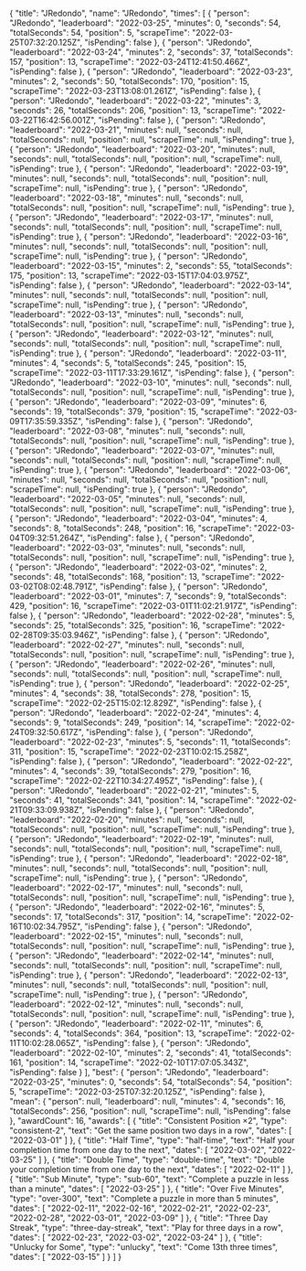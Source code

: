 {
  "title": "JRedondo",
  "name": "JRedondo",
  "times": [
    {
      "person": "JRedondo",
      "leaderboard": "2022-03-25",
      "minutes": 0,
      "seconds": 54,
      "totalSeconds": 54,
      "position": 5,
      "scrapeTime": "2022-03-25T07:32:20.125Z",
      "isPending": false
    },
    {
      "person": "JRedondo",
      "leaderboard": "2022-03-24",
      "minutes": 2,
      "seconds": 37,
      "totalSeconds": 157,
      "position": 13,
      "scrapeTime": "2022-03-24T12:41:50.466Z",
      "isPending": false
    },
    {
      "person": "JRedondo",
      "leaderboard": "2022-03-23",
      "minutes": 2,
      "seconds": 50,
      "totalSeconds": 170,
      "position": 15,
      "scrapeTime": "2022-03-23T13:08:01.261Z",
      "isPending": false
    },
    {
      "person": "JRedondo",
      "leaderboard": "2022-03-22",
      "minutes": 3,
      "seconds": 26,
      "totalSeconds": 206,
      "position": 13,
      "scrapeTime": "2022-03-22T16:42:56.001Z",
      "isPending": false
    },
    {
      "person": "JRedondo",
      "leaderboard": "2022-03-21",
      "minutes": null,
      "seconds": null,
      "totalSeconds": null,
      "position": null,
      "scrapeTime": null,
      "isPending": true
    },
    {
      "person": "JRedondo",
      "leaderboard": "2022-03-20",
      "minutes": null,
      "seconds": null,
      "totalSeconds": null,
      "position": null,
      "scrapeTime": null,
      "isPending": true
    },
    {
      "person": "JRedondo",
      "leaderboard": "2022-03-19",
      "minutes": null,
      "seconds": null,
      "totalSeconds": null,
      "position": null,
      "scrapeTime": null,
      "isPending": true
    },
    {
      "person": "JRedondo",
      "leaderboard": "2022-03-18",
      "minutes": null,
      "seconds": null,
      "totalSeconds": null,
      "position": null,
      "scrapeTime": null,
      "isPending": true
    },
    {
      "person": "JRedondo",
      "leaderboard": "2022-03-17",
      "minutes": null,
      "seconds": null,
      "totalSeconds": null,
      "position": null,
      "scrapeTime": null,
      "isPending": true
    },
    {
      "person": "JRedondo",
      "leaderboard": "2022-03-16",
      "minutes": null,
      "seconds": null,
      "totalSeconds": null,
      "position": null,
      "scrapeTime": null,
      "isPending": true
    },
    {
      "person": "JRedondo",
      "leaderboard": "2022-03-15",
      "minutes": 2,
      "seconds": 55,
      "totalSeconds": 175,
      "position": 13,
      "scrapeTime": "2022-03-15T17:04:03.975Z",
      "isPending": false
    },
    {
      "person": "JRedondo",
      "leaderboard": "2022-03-14",
      "minutes": null,
      "seconds": null,
      "totalSeconds": null,
      "position": null,
      "scrapeTime": null,
      "isPending": true
    },
    {
      "person": "JRedondo",
      "leaderboard": "2022-03-13",
      "minutes": null,
      "seconds": null,
      "totalSeconds": null,
      "position": null,
      "scrapeTime": null,
      "isPending": true
    },
    {
      "person": "JRedondo",
      "leaderboard": "2022-03-12",
      "minutes": null,
      "seconds": null,
      "totalSeconds": null,
      "position": null,
      "scrapeTime": null,
      "isPending": true
    },
    {
      "person": "JRedondo",
      "leaderboard": "2022-03-11",
      "minutes": 4,
      "seconds": 5,
      "totalSeconds": 245,
      "position": 15,
      "scrapeTime": "2022-03-11T17:33:29.161Z",
      "isPending": false
    },
    {
      "person": "JRedondo",
      "leaderboard": "2022-03-10",
      "minutes": null,
      "seconds": null,
      "totalSeconds": null,
      "position": null,
      "scrapeTime": null,
      "isPending": true
    },
    {
      "person": "JRedondo",
      "leaderboard": "2022-03-09",
      "minutes": 6,
      "seconds": 19,
      "totalSeconds": 379,
      "position": 15,
      "scrapeTime": "2022-03-09T17:35:59.335Z",
      "isPending": false
    },
    {
      "person": "JRedondo",
      "leaderboard": "2022-03-08",
      "minutes": null,
      "seconds": null,
      "totalSeconds": null,
      "position": null,
      "scrapeTime": null,
      "isPending": true
    },
    {
      "person": "JRedondo",
      "leaderboard": "2022-03-07",
      "minutes": null,
      "seconds": null,
      "totalSeconds": null,
      "position": null,
      "scrapeTime": null,
      "isPending": true
    },
    {
      "person": "JRedondo",
      "leaderboard": "2022-03-06",
      "minutes": null,
      "seconds": null,
      "totalSeconds": null,
      "position": null,
      "scrapeTime": null,
      "isPending": true
    },
    {
      "person": "JRedondo",
      "leaderboard": "2022-03-05",
      "minutes": null,
      "seconds": null,
      "totalSeconds": null,
      "position": null,
      "scrapeTime": null,
      "isPending": true
    },
    {
      "person": "JRedondo",
      "leaderboard": "2022-03-04",
      "minutes": 4,
      "seconds": 8,
      "totalSeconds": 248,
      "position": 16,
      "scrapeTime": "2022-03-04T09:32:51.264Z",
      "isPending": false
    },
    {
      "person": "JRedondo",
      "leaderboard": "2022-03-03",
      "minutes": null,
      "seconds": null,
      "totalSeconds": null,
      "position": null,
      "scrapeTime": null,
      "isPending": true
    },
    {
      "person": "JRedondo",
      "leaderboard": "2022-03-02",
      "minutes": 2,
      "seconds": 48,
      "totalSeconds": 168,
      "position": 13,
      "scrapeTime": "2022-03-02T08:02:48.791Z",
      "isPending": false
    },
    {
      "person": "JRedondo",
      "leaderboard": "2022-03-01",
      "minutes": 7,
      "seconds": 9,
      "totalSeconds": 429,
      "position": 16,
      "scrapeTime": "2022-03-01T11:02:21.917Z",
      "isPending": false
    },
    {
      "person": "JRedondo",
      "leaderboard": "2022-02-28",
      "minutes": 5,
      "seconds": 25,
      "totalSeconds": 325,
      "position": 16,
      "scrapeTime": "2022-02-28T09:35:03.946Z",
      "isPending": false
    },
    {
      "person": "JRedondo",
      "leaderboard": "2022-02-27",
      "minutes": null,
      "seconds": null,
      "totalSeconds": null,
      "position": null,
      "scrapeTime": null,
      "isPending": true
    },
    {
      "person": "JRedondo",
      "leaderboard": "2022-02-26",
      "minutes": null,
      "seconds": null,
      "totalSeconds": null,
      "position": null,
      "scrapeTime": null,
      "isPending": true
    },
    {
      "person": "JRedondo",
      "leaderboard": "2022-02-25",
      "minutes": 4,
      "seconds": 38,
      "totalSeconds": 278,
      "position": 15,
      "scrapeTime": "2022-02-25T15:02:12.829Z",
      "isPending": false
    },
    {
      "person": "JRedondo",
      "leaderboard": "2022-02-24",
      "minutes": 4,
      "seconds": 9,
      "totalSeconds": 249,
      "position": 14,
      "scrapeTime": "2022-02-24T09:32:50.617Z",
      "isPending": false
    },
    {
      "person": "JRedondo",
      "leaderboard": "2022-02-23",
      "minutes": 5,
      "seconds": 11,
      "totalSeconds": 311,
      "position": 15,
      "scrapeTime": "2022-02-23T10:02:15.258Z",
      "isPending": false
    },
    {
      "person": "JRedondo",
      "leaderboard": "2022-02-22",
      "minutes": 4,
      "seconds": 39,
      "totalSeconds": 279,
      "position": 16,
      "scrapeTime": "2022-02-22T10:34:27.495Z",
      "isPending": false
    },
    {
      "person": "JRedondo",
      "leaderboard": "2022-02-21",
      "minutes": 5,
      "seconds": 41,
      "totalSeconds": 341,
      "position": 14,
      "scrapeTime": "2022-02-21T09:33:09.938Z",
      "isPending": false
    },
    {
      "person": "JRedondo",
      "leaderboard": "2022-02-20",
      "minutes": null,
      "seconds": null,
      "totalSeconds": null,
      "position": null,
      "scrapeTime": null,
      "isPending": true
    },
    {
      "person": "JRedondo",
      "leaderboard": "2022-02-19",
      "minutes": null,
      "seconds": null,
      "totalSeconds": null,
      "position": null,
      "scrapeTime": null,
      "isPending": true
    },
    {
      "person": "JRedondo",
      "leaderboard": "2022-02-18",
      "minutes": null,
      "seconds": null,
      "totalSeconds": null,
      "position": null,
      "scrapeTime": null,
      "isPending": true
    },
    {
      "person": "JRedondo",
      "leaderboard": "2022-02-17",
      "minutes": null,
      "seconds": null,
      "totalSeconds": null,
      "position": null,
      "scrapeTime": null,
      "isPending": true
    },
    {
      "person": "JRedondo",
      "leaderboard": "2022-02-16",
      "minutes": 5,
      "seconds": 17,
      "totalSeconds": 317,
      "position": 14,
      "scrapeTime": "2022-02-16T10:02:34.795Z",
      "isPending": false
    },
    {
      "person": "JRedondo",
      "leaderboard": "2022-02-15",
      "minutes": null,
      "seconds": null,
      "totalSeconds": null,
      "position": null,
      "scrapeTime": null,
      "isPending": true
    },
    {
      "person": "JRedondo",
      "leaderboard": "2022-02-14",
      "minutes": null,
      "seconds": null,
      "totalSeconds": null,
      "position": null,
      "scrapeTime": null,
      "isPending": true
    },
    {
      "person": "JRedondo",
      "leaderboard": "2022-02-13",
      "minutes": null,
      "seconds": null,
      "totalSeconds": null,
      "position": null,
      "scrapeTime": null,
      "isPending": true
    },
    {
      "person": "JRedondo",
      "leaderboard": "2022-02-12",
      "minutes": null,
      "seconds": null,
      "totalSeconds": null,
      "position": null,
      "scrapeTime": null,
      "isPending": true
    },
    {
      "person": "JRedondo",
      "leaderboard": "2022-02-11",
      "minutes": 6,
      "seconds": 4,
      "totalSeconds": 364,
      "position": 13,
      "scrapeTime": "2022-02-11T10:02:28.065Z",
      "isPending": false
    },
    {
      "person": "JRedondo",
      "leaderboard": "2022-02-10",
      "minutes": 2,
      "seconds": 41,
      "totalSeconds": 161,
      "position": 14,
      "scrapeTime": "2022-02-10T17:07:05.343Z",
      "isPending": false
    }
  ],
  "best": {
    "person": "JRedondo",
    "leaderboard": "2022-03-25",
    "minutes": 0,
    "seconds": 54,
    "totalSeconds": 54,
    "position": 5,
    "scrapeTime": "2022-03-25T07:32:20.125Z",
    "isPending": false
  },
  "mean": {
    "person": null,
    "leaderboard": null,
    "minutes": 4,
    "seconds": 16,
    "totalSeconds": 256,
    "position": null,
    "scrapeTime": null,
    "isPending": false
  },
  "awardCount": 16,
  "awards": [
    {
      "title": "Consistent Position ×2",
      "type": "consistent-2",
      "text": "Get the same position two days in a row",
      "dates": [
        "2022-03-01"
      ]
    },
    {
      "title": "Half Time",
      "type": "half-time",
      "text": "Half your completion time from one day to the next",
      "dates": [
        "2022-03-02",
        "2022-03-25"
      ]
    },
    {
      "title": "Double Time",
      "type": "double-time",
      "text": "Double your completion time from one day to the next",
      "dates": [
        "2022-02-11"
      ]
    },
    {
      "title": "Sub Minute",
      "type": "sub-60",
      "text": "Complete a puzzle in less than a minute",
      "dates": [
        "2022-03-25"
      ]
    },
    {
      "title": "Over Five Minutes",
      "type": "over-300",
      "text": "Complete a puzzle in more than 5 minutes",
      "dates": [
        "2022-02-11",
        "2022-02-16",
        "2022-02-21",
        "2022-02-23",
        "2022-02-28",
        "2022-03-01",
        "2022-03-09"
      ]
    },
    {
      "title": "Three Day Streak",
      "type": "three-day-streak",
      "text": "Play for three days in a row",
      "dates": [
        "2022-02-23",
        "2022-03-02",
        "2022-03-24"
      ]
    },
    {
      "title": "Unlucky for Some",
      "type": "unlucky",
      "text": "Come 13th three times",
      "dates": [
        "2022-03-15"
      ]
    }
  ]
}